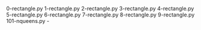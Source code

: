 0-rectangle.py 1-rectangle.py 2-rectangle.py 3-rectangle.py 4-rectangle.py 5-rectangle.py 6-rectangle.py 7-rectangle.py 8-rectangle.py 9-rectangle.py 101-nqueens.py -
